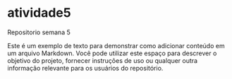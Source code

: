 # atividade5
Repositorio semana 5



Este é um exemplo de texto para demonstrar como adicionar conteúdo em um arquivo Markdown. Você pode utilizar este espaço para descrever o objetivo do projeto, fornecer instruções de uso ou qualquer outra informação relevante para os usuários do repositório.
